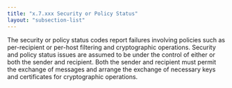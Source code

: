 ```yaml
---
title: "x.7.xxx Security or Policy Status"
layout: "subsection-list"
---
```


The security or policy status codes report failures involving policies such as per-recipient or per-host filtering and cryptographic operations.
Security and policy status issues are assumed to be under the control of either or both the sender and recipient.
Both the sender and recipient must permit the exchange of messages and arrange the exchange of necessary keys and certificates for cryptographic operations.
